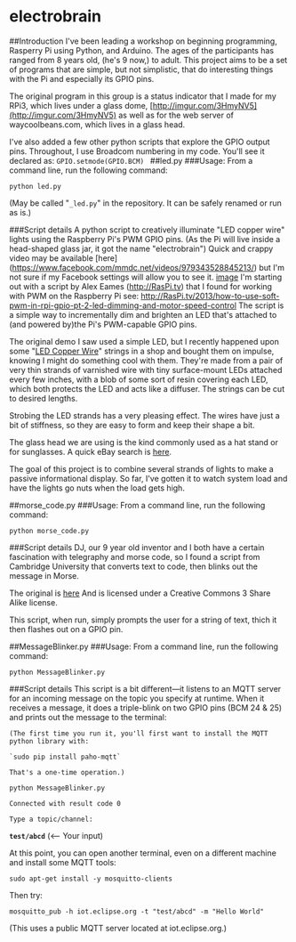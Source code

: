 # electrobrain
##Introduction
I've been leading a workshop on beginning programming, Rasperry Pi using Python, and Arduino.  The ages of the participants has ranged from 8 years old, (he's 9 now,) to adult.  This project aims to be a set of programs that are simple, but not simplistic, that do interesting things with the Pi and especially its GPIO pins. 

The original program in this group is a status indicator that I made for my RPi3, which lives under a glass dome, [http://imgur.com/3HmyNV5](http://imgur.com/3HmyNV5) as well as for the web server of waycoolbeans.com, which lives in a glass head. 

I've also added a few other python scripts that explore the GPIO output pins. Throughout, I use Broadcom numbering in my code. You'll see it declared as: `GPIO.setmode(GPIO.BCM) `
##led.py
###Usage:
From a command line, run the following command:

`python led.py`


(May be called "`_led.py`" in the repository. It can be safely renamed or run as is.)

###Script details
A python script to creatively illuminate "LED copper wire" lights using the Raspberry Pi's PWM GPIO pins. (As the Pi will live inside a head-shaped glass jar, it got the name "electrobrain")
Quick and crappy video may be available [here] (https://www.facebook.com/mmdc.net/videos/979343528845213/) but I'm not sure if my Facebook settings will allow you to see it.
[image](electrobrain.jpeg)
I'm starting out with a script by Alex Eames (http://RasPi.tv) that I found for working with PWM on the Raspberry Pi
	see: http://RasPi.tv/2013/how-to-use-soft-pwm-in-rpi-gpio-pt-2-led-dimming-and-motor-speed-control 
The script is a simple way to incrementally dim and brighten an LED that's attached to (and powered by)the Pi's PWM-capable GPIO pins.

The original demo I saw used a simple LED, but I recently happened upon some "[LED Copper Wire](http://www.ebay.com/itm/Warm-White-Battery-Powered-100LEDs-Copper-Wire-Xmas-Party-String-Fairy-Light-10M-/141768650258?hash=item210211ee12:g:K68AAOSwQPlV7khq)" strings in a shop and bought them on impulse, knowing I might do something cool with them.  They're made from a pair of very thin strands of varnished wire with tiny surface-mount LEDs attached every few inches, with a blob of some sort of resin covering each LED, which both protects the LED and acts like a diffuser. The strings can be cut to desired lengths.

Strobing the LED strands has a very pleasing effect. The wires have just a bit of stiffness, so they are easy to form and keep their shape a bit.

The glass head we are using is the kind commonly used as a hat stand or for sunglasses.  A quick eBay search is [here](http://www.ebay.com/sch/i.html?_odkw=hollow+glass+head&_osacat=0&_from=R40&_trksid=p2045573.m570.l1313.TR0.TRC0.H0.Xhollow+glass+mannequin+head.TRS0&_nkw=hollow+glass+mannequin+head&_sacat=0).


The goal of this project is to combine several strands of lights to make a passive informational display. So far, I've gotten it to watch system load and have the lights go nuts when the load gets high.

##morse_code.py
###Usage:
From a command line, run the following command:

`python morse_code.py`

###Script details
DJ, our 9 year old inventor and I both have a certain fascination with telegraphy and morse code, so I found a script from Cambridge University that converts text to code, then blinks out the message in Morse.  

The original is [here](https://www.cl.cam.ac.uk/projects/raspberrypi/tutorials/robot/resources/morse_code.py) And is licensed under a Creative Commons 3 Share Alike license.

This script, when run, simply prompts the user for a string of text, thich it then flashes out on a GPIO pin.

##MessageBlinker.py
###Usage:
From a command line, run the following command:

`python MessageBlinker.py`

###Script details
This script is a bit different—it listens to an MQTT server for an incoming message on the topic you specify at runtime.  When it receives a message, it does a triple-blink on two GPIO pins (BCM 24 & 25) and prints out the message to the terminal:

	(The first time you run it, you'll first want to install the MQTT python library with:
	
	`sudo pip install paho-mqtt`
	
	That's a one-time operation.)

`python MessageBlinker.py`

`Connected with result code 0`

`Type a topic/channel:`

**`test/abcd`** (<-- Your input)

At this point, you can open another terminal, even on a different machine and install some MQTT tools:

`sudo apt-get install -y mosquitto-clients`

Then try:

`mosquitto_pub -h iot.eclipse.org -t "test/abcd" -m "Hello World"`

(This uses a public MQTT server located at iot.eclipse.org.)

